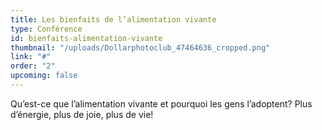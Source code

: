 ```yaml
---
title: Les bienfaits de l’alimentation vivante
type: Conférence
id: bienfaits-alimentation-vivante
thumbnail: "/uploads/Dollarphotoclub_47464636_cropped.png"
link: "#"
order: "2"
upcoming: false
---
```


Qu’est-ce que l’alimentation vivante et pourquoi les gens l’adoptent? Plus d’énergie, plus de joie, plus de vie!
